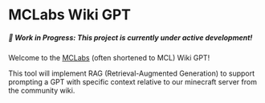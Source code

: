 # MCLabs Wiki GPT

##### 🚧 Work in Progress: This project is currently under active development!

Welcome to the [MCLabs](https://labs-mc.com/) (often shortened to MCL) Wiki GPT!

This tool will implement RAG (Retrieval-Augmented Generation) to support prompting a GPT with specific context relative to our minecraft server from the community wiki.
